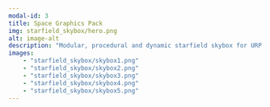 ```yaml
---
modal-id: 3
title: Space Graphics Pack
img: starfield_skybox/hero.png
alt: image-alt
description: "Modular, procedural and dynamic starfield skybox for URP. Starfield - Voronoi Noise-based field of  dots of stars with varying colours. Nebula field - distant tiny nebula clouds according to a triplanar UV mapping. Two near, large nebula clouds - lots of cloudy detail. Galaxy Background lighting/Galactic Luminous Band - noise based background coloration."
images:
    - "starfield_skybox/skybox1.png"
    - "starfield_skybox/skybox2.png"
    - "starfield_skybox/skybox3.png"
    - "starfield_skybox/skybox4.png"
    - "starfield_skybox/skybox5.png"  
---
```

